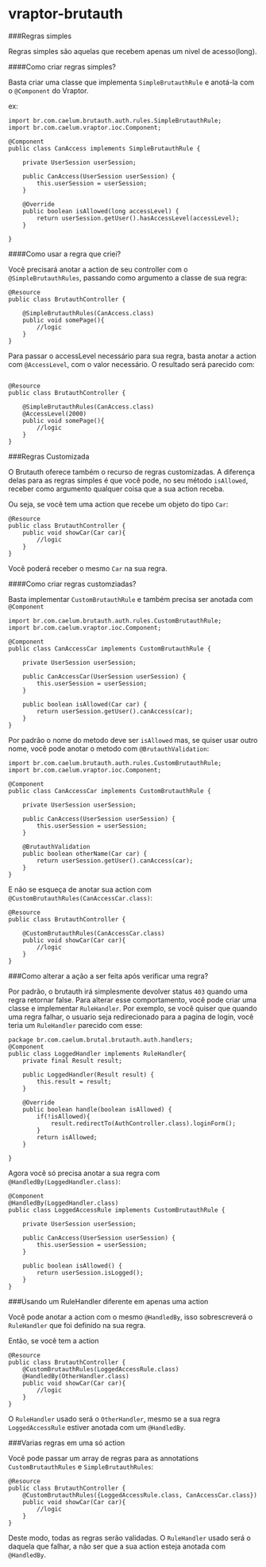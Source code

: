 vraptor-brutauth
================


###Regras simples

Regras simples são aquelas que recebem apenas um nivel de acesso(long). 

####Como criar regras simples?


Basta criar uma classe que implementa `SimpleBrutauthRule` e anotá-la com o `@Component` do Vraptor.

ex:

```
import br.com.caelum.brutauth.auth.rules.SimpleBrutauthRule;
import br.com.caelum.vraptor.ioc.Component;

@Component
public class CanAccess implements SimpleBrutauthRule {
	
	private UserSession userSession;

	public CanAccess(UserSession userSession) {
		this.userSession = userSession;
	}

	@Override
	public boolean isAllowed(long accessLevel) {
		return userSession.getUser().hasAccessLevel(accessLevel);
	}

}

```

####Como usar a regra que criei?


Você precisará anotar a action de seu controller com o `@SimpleBrutauthRules`, passando como argumento a classe de sua regra:

```
@Resource
public class BrutauthController {
	
	@SimpleBrutauthRules(CanAccess.class)
	public void somePage(){
		//logic
	}
}

```

Para passar o accessLevel necessário para sua regra, basta anotar a action com `@AccessLevel`, com o valor necessário.
O resultado será parecido com:

```

@Resource
public class BrutauthController {
	
	@SimpleBrutauthRules(CanAccess.class)
	@AccessLevel(2000)
	public void somePage(){
		//logic
	}
}

```

###Regras Customizada


O Brutauth oferece também o recurso de regras customizadas. A diferença delas para as regras simples é que você pode, no seu método `isAllowed`, receber como argumento qualquer coisa que a sua action receba.

Ou seja, se você tem uma action que recebe um objeto do tipo `Car`:

```
@Resource
public class BrutauthController {
	public void showCar(Car car){
		//logic
	}	
}
```

Você poderá receber o mesmo `Car` na sua regra. 

####Como criar regras customziadas?

Basta implementar `CustomBrutauthRule` e também precisa ser anotada com `@Component`

```
import br.com.caelum.brutauth.auth.rules.CustomBrutauthRule;
import br.com.caelum.vraptor.ioc.Component;

@Component
public class CanAccessCar implements CustomBrutauthRule {
	
	private UserSession userSession;

	public CanAccessCar(UserSession userSession) {
		this.userSession = userSession;
	}

	public boolean isAllowed(Car car) {
		return userSession.getUser().canAccess(car);
	}
}
```

Por padrão o nome do metodo deve ser `isAllowed` mas, se quiser usar outro nome, você pode anotar o metodo com `@BrutauthValidation`:

```
import br.com.caelum.brutauth.auth.rules.CustomBrutauthRule;
import br.com.caelum.vraptor.ioc.Component;

@Component
public class CanAccessCar implements CustomBrutauthRule {
	
	private UserSession userSession;

	public CanAccess(UserSession userSession) {
		this.userSession = userSession;
	}

	@BrutauthValidation
	public boolean otherName(Car car) {
		return userSession.getUser().canAccess(car);
	}
}
```

E não se esqueça de anotar sua action com `@CustomBrutauthRules(CanAccessCar.class)`:

```
@Resource
public class BrutauthController {

	@CustomBrutauthRules(CanAccessCar.class)
	public void showCar(Car car){
		//logic
	}	
}
```

###Como alterar a ação a ser feita após verificar uma regra?


Por padrão, o brutauth irá simplesmente devolver status `403` quando uma regra retornar false. Para alterar esse comportamento, 
você pode criar uma classe e implementar `RuleHandler`. Por exemplo, se você quiser que quando uma regra falhar, o usuario seja redirecionado para a pagina de login, você teria um `RuleHandler` parecido com esse:

```
package br.com.caelum.brutal.brutauth.auth.handlers;
@Component
public class LoggedHandler implements RuleHandler{
	private final Result result;

	public LoggedHandler(Result result) {
		this.result = result;
	}
	
	@Override
	public boolean handle(boolean isAllowed) {
		if(!isAllowed){
			result.redirectTo(AuthController.class).loginForm();
		}
        return isAllowed;
	}

}

```

Agora você só precisa anotar a sua regra com `@HandledBy(LoggedHandler.class)`:

```
@Component
@HandledBy(LoggedHandler.class)
public class LoggedAccessRule implements CustomBrutauthRule {
	
	private UserSession userSession;

	public CanAccess(UserSession userSession) {
		this.userSession = userSession;
	}

	public boolean isAllowed() {
		return userSession.isLogged();
	}
}
```

###Usando um RuleHandler diferente em apenas uma action

Você pode anotar a action com o mesmo `@HandledBy`, isso sobrescreverá o `RuleHandler` que foi definido na sua regra. 

Então, se você tem a action

```
@Resource
public class BrutauthController {
	@CustomBrutauthRules(LoggedAccessRule.class)
	@HandledBy(OtherHandler.class)
	public void showCar(Car car){
		//logic
	}	
}
```

O `RuleHandler` usado será o `OtherHandler`, mesmo se a sua regra `LoggedAccessRule` estiver anotada com um `@HandledBy`.

###Varias regras em uma só action

Você pode passar um array de regras para as annotations `CustomBrutauthRules` e `SimpleBrutauthRules`:

```
@Resource
public class BrutauthController {
	@CustomBrutauthRules({LoggedAccessRule.class, CanAccessCar.class})
	public void showCar(Car car){
		//logic
	}	
}
```

Deste modo, todas as regras serão validadas. O `RuleHandler` usado será o daquela que falhar, a não ser que a sua action esteja anotada com `@HandledBy`.